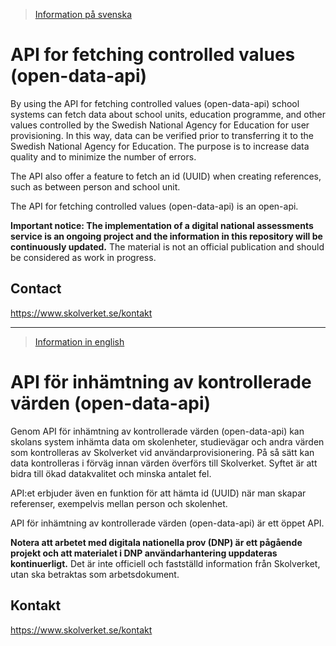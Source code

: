 >[Information på svenska](#api-f%C3%B6r-inh%C3%A4mtning-av-kontrollerade-v%C3%A4rden-open-data-api)

# API for fetching controlled values (open-data-api)
By using the API for fetching controlled values (open-data-api) school systems can fetch data about school units, education programme, and other values controlled by the Swedish National Agency for Education for user provisioning. In this way, data can be verified prior to transferring it to the Swedish National Agency for Education. The purpose is to increase data quality and to minimize the number of errors.

The API also offer a feature to fetch an id (UUID) when creating references, such as between person and school unit.

The API for fetching controlled values (open-data-api) is an open-api.

**Important notice: The implementation of a digital national assessments service is an ongoing project and the information in this repository will be continuously updated.** The material is not an official publication and should be considered as work in progress.

## Contact
https://www.skolverket.se/kontakt
___
>[Information in english](#api-for-fetching-controlled-values-open-data-api)
# API för inhämtning av kontrollerade värden (open-data-api)
Genom API för inhämtning av kontrollerade värden (open-data-api) kan skolans system inhämta data om skolenheter, studievägar och andra värden som kontrolleras av Skolverket vid användarprovisionering. På så sätt kan data kontrolleras i förväg innan värden överförs till Skolverket. Syftet är att bidra till ökad datakvalitet och minska antalet fel.

API:et erbjuder även en funktion för att hämta id (UUID) när man skapar referenser, exempelvis mellan person och skolenhet. 

API för inhämtning av kontrollerade värden (open-data-api) är ett öppet API.

**Notera att arbetet med digitala nationella prov (DNP) är ett pågående projekt och att materialet i DNP användarhantering uppdateras kontinuerligt.** Det är inte officiell och fastställd information från Skolverket, utan ska betraktas som arbetsdokument.

## Kontakt
https://www.skolverket.se/kontakt
